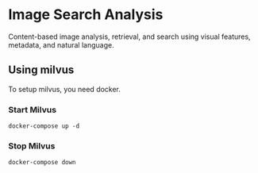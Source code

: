 # Image Search Analysis

Content-based image analysis, retrieval, and search using visual features, metadata, and natural language.

## Using milvus

To setup milvus, you need docker.

### Start Milvus

`docker-compose up -d`

### Stop Milvus

`docker-compose down`
